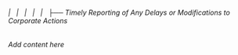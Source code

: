###### |   |   |   |   |   ├── Timely Reporting of Any Delays or Modifications to Corporate Actions

*Add content here*
